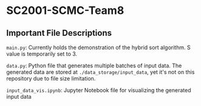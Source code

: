 # SC2001-SCMC-Team8
 
## Important File Descriptions
```main.py```: Currently holds the demonstration of the hybrid sort algorithm. S value is temporarily set to 3.

```data.py```: Python file that generates multiple batches of input data. The generated data are stored at ```./data_storage/input_data```, yet it's not on this repository due to file size limitation.

```input_data_vis.ipynb```: Jupyter Notebook file for visualizing the generated input data

